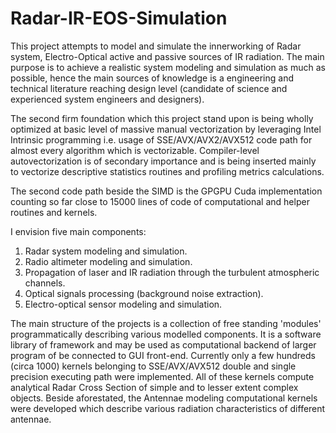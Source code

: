 # Radar-IR-EOS-Simulation

This project attempts to model and simulate the innerworking of Radar system, Electro-Optical active and passive sources of IR radiation.
The main purpose is to achieve a realistic system modeling and simulation as much as possible, hence the main sources of knowledge
is a engineering and technical literature reaching design level (candidate of science and experienced system
engineers and designers).

The second firm foundation which this project stand upon is being wholly optimized at basic level of massive manual vectorization by 
leveraging Intel Intrinsic programming i.e. usage of SSE/AVX/AVX2/AVX512 code path for almost every algorithm which is vectorizable.
Compiler-level autovectorization is of secondary importance and is being inserted mainly to vectorize descriptive statistics routines
and profiling metrics calculations.

The second code path beside the SIMD  is the GPGPU Cuda implementation counting so far close to 15000 lines of code of computational
and helper routines and kernels.

I envision five main components:
1) Radar system modeling and simulation.
2) Radio altimeter modeling and simulation.
3) Propagation of laser and IR radiation through the turbulent atmospheric channels.
4) Optical signals processing (background noise extraction).
5) Electro-optical sensor modeling and simulation.
   
The main structure of the projects is a collection of free standing 'modules' programmatically describing
various modelled components.
It is a software library of framework and may be used as computational backend of larger program of be
connected to GUI front-end.
Currently only a few hundreds (circa 1000) kernels belonging to SSE/AVX/AVX512 double and single precision executing path
were implemented.
All of these kernels compute analytical Radar Cross Section of simple and to lesser extent complex objects.
Beside aforestated, the Antennae modeling computational kernels were developed which describe various radiation
characteristics of different antennae.






